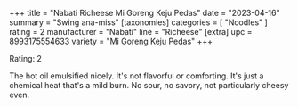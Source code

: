 +++
title = "Nabati Richeese Mi Goreng Keju Pedas"
date = "2023-04-16"
summary = "Swing ana-miss"
[taxonomies]
categories = [ "Noodles" ]
rating = 2
manufacturer = "Nabati"
line = "Richeese"
[extra]
upc = 8993175554633
variety = "Mi Goreng Keju Pedas"
+++

Rating: 2

The hot oil emulsified nicely.
It's not flavorful or comforting.
It's just a chemical heat that's a mild burn.
No sour, no savory, not particularly cheesy even.

